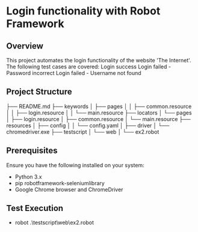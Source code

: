 # Login functionality with Robot Framework
## Overview
This project automates the login functionality of the website 'The Internet'. The following test cases are covered:
Login success
Login failed - Password incorrect
Login failed - Username not found

## Project Structure
├── README.md
├── keywords
│   ├── pages
│   │   ├── common.resource
│   │   ├── login.resource
│   │   └── main.resource
├── locators
│   └── pages
│       ├── login.resource
│       ├── common.resource
│       └── main.resource
├── resources
│   ├── config
│   │   └── config.yaml
│   ├── driver
│       └── chromedriver.exe
├── testscript
│   └── web
│       └── ex2.robot

## Prerequisites
Ensure you have the following installed on your system:
- Python 3.x
- pip robotframework-seleniumlibrary
- Google Chrome browser and ChromeDriver

## Test Execution
- robot .\testscript\web\ex2.robot